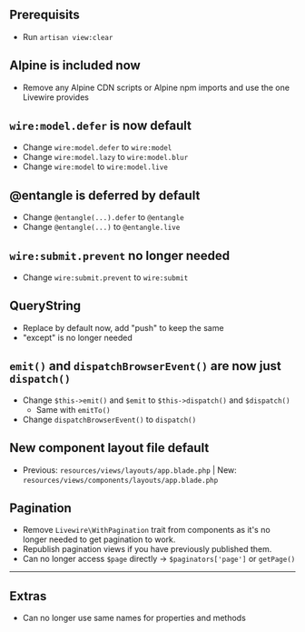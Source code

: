 ## Prerequisits
- Run `artisan view:clear`

## Alpine is included now
- Remove any Alpine CDN scripts or Alpine npm imports and use the one Livewire provides

## `wire:model.defer` is now default
- Change `wire:model.defer` to `wire:model`
- Change `wire:model.lazy` to `wire:model.blur`
- Change `wire:model` to `wire:model.live`

## @entangle is deferred by default
- Change `@entangle(...).defer` to `@entangle`
- Change `@entangle(...)` to `@entangle.live`

## `wire:submit.prevent` no longer needed
- Change `wire:submit.prevent` to `wire:submit`

## QueryString
- Replace by default now, add "push" to keep the same
- "except" is no longer needed

## `emit()` and `dispatchBrowserEvent()` are now just `dispatch()`
- Change `$this->emit()` and `$emit` to `$this->dispatch()` and `$dispatch()`
    - Same with `emitTo()`
- Change `dispatchBrowserEvent()` to `dispatch()`

## New component layout file default
- Previous: `resources/views/layouts/app.blade.php` | New: `resources/views/components/layouts/app.blade.php`

## Pagination
- Remove `Livewire\WithPagination` trait from components as it's no longer needed to get pagination to work.
- Republish pagination views if you have previously published them.
- Can no longer access `$page` directly -> `$paginators['page']` or `getPage()`

---

## Extras
- Can no longer use same names for properties and methods
